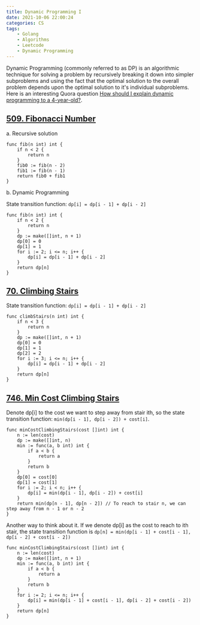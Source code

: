 ```yaml
---
title: Dynamic Programming I
date: 2021-10-06 22:00:24
categories: CS
tags:
    - Golang
    - Algorithms
    - Leetcode
    - Dynamic Programming
---
```


Dynamic Programming (commonly referred to as DP) is an algorithmic technique for solving a problem by recursively breaking it down into simpler subproblems and using the fact that the optimal solution to the overall problem depends upon the optimal solution to it's individual subproblems. Here is an interesting Quora question [How should I explain dynamic programming to a 4-year-old?](https://www.quora.com/How-should-I-explain-dynamic-programming-to-a-4-year-old).

## [509. Fibonacci Number](https://leetcode.com/problems/fibonacci-number/)

a. Recursive solution

```golang
func fib(n int) int {
    if n < 2 {
        return n
    }
    fib0 := fib(n - 2)
    fib1 := fib(n - 1)
    return fib0 + fib1
}
```

b. Dynamic Programming

State transition function: `dp[i] = dp[i - 1] + dp[i - 2]`

```golang
func fib(n int) int {
    if n < 2 {
        return n
    }
    dp := make([]int, n + 1)
    dp[0] = 0
    dp[1] = 1
    for i := 2; i <= n; i++ {
        dp[i] = dp[i - 1] + dp[i - 2]
    }
    return dp[n]
}
```

## [70. Climbing Stairs](https://leetcode.com/problems/climbing-stairs/)

State transition function: `dp[i] = dp[i - 1] + dp[i - 2]`

```golang
func climbStairs(n int) int {
    if n < 3 {
        return n
    }
    dp := make([]int, n + 1)
    dp[0] = 0
    dp[1] = 1
    dp[2] = 2
    for i := 3; i <= n; i++ {
        dp[i] = dp[i - 1] + dp[i - 2]
    }
    return dp[n]
}
```

## [746. Min Cost Climbing Stairs](https://leetcode.com/problems/min-cost-climbing-stairs/)

Denote dp[i] to the cost we want to step away from stair ith,  so the state transition function: `min(dp[i - 1], dp[i - 2]) + cost[i]`. 

```golang
func minCostClimbingStairs(cost []int) int {
    n := len(cost)
    dp := make([]int, n)
    min := func(a, b int) int {
        if a < b {
            return a
        }
        return b
    }
    dp[0] = cost[0]
    dp[1] = cost[1]
    for i := 2; i < n; i++ {
        dp[i] = min(dp[i - 1], dp[i - 2]) + cost[i]
    }
    return min(dp[n - 1], dp[n - 2]) // To reach to stair n, we can step away from n - 1 or n - 2
}
```

Another way to think about it. If we denote dp[i] as the cost to reach to ith stair, the state transition function is `dp[n] = min(dp[i - 1] + cost[i - 1], dp[i - 2] + cost[i - 2])`

```golang
func minCostClimbingStairs(cost []int) int {
    n := len(cost)
    dp := make([]int, n + 1)
    min := func(a, b int) int {
        if a < b {
            return a
        }
        return b
    }
    for i := 2; i <= n; i++ {
        dp[i] = min(dp[i - 1] + cost[i - 1], dp[i - 2] + cost[i - 2])
    }
    return dp[n]
}
```